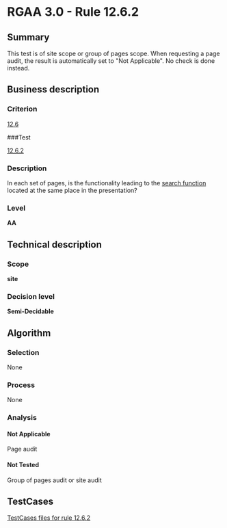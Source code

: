 # RGAA 3.0 -  Rule 12.6.2

## Summary

This test is of site scope or group of pages scope. When requesting a page audit, the result is automatically set to "Not Applicable". No check is done instead.

## Business description

### Criterion

[12.6](http://asqatasun.github.io/RGAA--3.0--EN/RGAA3.0_Criteria_English_version_v1.html#crit-12-6)

###Test

[12.6.2](http://asqatasun.github.io/RGAA--3.0--EN/RGAA3.0_Criteria_English_version_v1.html#test-12-6-2)

### Description
In each set of pages,
    is the functionality leading to the <a href="http://asqatasun.github.io/RGAA--3.0--EN/RGAA3.0_Glossary_English_version_v1.html#mMoteurRecherche">search
  function</a> located at the same place in the
    presentation? 


### Level

**AA**

## Technical description

### Scope

**site**

### Decision level

**Semi-Decidable**

## Algorithm

### Selection

None

### Process

None

### Analysis

#### Not Applicable

Page audit 

#### Not Tested

Group of pages audit or site audit



##  TestCases 

[TestCases files for rule 12.6.2](https://gitlab.com/asqatasun/Asqatasun/-/tree/master/rules/rules-rgaa3.0/src/test/resources/testcases/rgaa30/Rgaa30Rule120602/) 


